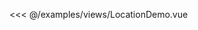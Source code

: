 <ClientOnly>
<DemoBlock title="定位" desc="使用示例">
  <LocationDemo/>

  <div slot="code">

   <<< @/examples/views/LocationDemo.vue
   
  </div>
</DemoBlock>

</ClientOnly>

<script>
  export default {
  }
</script>
